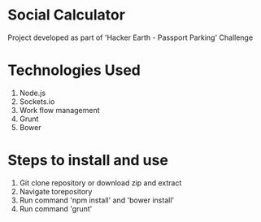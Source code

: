 Social Calculator
=================

Project developed as part of 'Hacker Earth - Passport Parking' Challenge

Technologies Used
=================

1. Node.js
2. Sockets.io
3. Work flow management
  1. Grunt
  2. Bower


Steps to install and use
========================
1. Git clone repository or download zip and extract
2. Navigate torepository
3. Run command 'npm install' and 'bower install'
4. Run command 'grunt'
